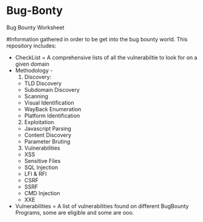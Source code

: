 # Bug-Bonty #
Bug Bounty Worksheet


#Information gathered in order to be get into the bug bounty world.
This repository includes: 
- CheckList = A comprehensive lists of all the vulnerabiltie to look for on a given domain
- Methodology - 
  1. Discovery:
    - TLD Discovery
    - Subdomain Discovery
    - Scanning
    - Visual Identification
    - WayBack Enumeration
    - Platform Identification
  2. Exploitation 
    - Javascript Parsing
    - Content Discovery
    - Parameter Bruting
  3. Vulnerabilities
    - XSS
    - Sensitive Files
    - SQL Injection
    - LFI & RFI
    - CSRF
    - SSRF
    - CMD Injection
    - XXE
- Vulnerabilities =  A list of vulnerabilities found on different BugBounty Programs, some are eligible and some are ooo.
